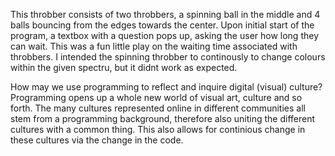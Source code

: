 This throbber consists of two throbbers, a spinning ball in the middle and 4 balls bouncing from the edges towards the center. 
Upon initial start of the program, a textbox with a question pops up, asking the user how long they can wait. 
This was a fun little play on the waiting time associated with throbbers. I intended the spinning throbber to continously to change colours within the given spectru, 
but it didnt work as expected. 


How may we use programming to reflect and inquire digital (visual) culture?
Programming opens up a whole new world of visual art, culture and so forth. The many cultures represented online in different communities
all stem from a programming background, therefore also uniting the different cultures with a common thing. This also allows for continious
change in these cultures via the change in the code. 
